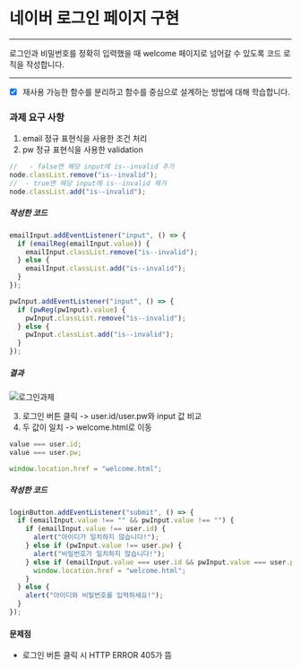 # 네이버 로그인 페이지 구현

---

로그인과 비밀번호를 정확히 입력했을 때 welcome 페이지로 넘어갈 수 있도록 코드 로직을 작성합니다.

---

- [x] 재사용 가능한 함수를 분리하고 함수를 중심으로 설계하는 방법에 대해 학습합니다.

### 과제 요구 사항

1. email 정규 표현식을 사용한 조건 처리
2. pw 정규 표현식을 사용한 validation

```javascript
//   - false면 해당 input에 is--invalid 추가
node.classList.remove("is--invalid");
//  - true면 해당 input에 is--invalid 제거
node.classList.add("is--invalid");
```

##### 작성한 코드

```javascript
emailInput.addEventListener("input", () => {
  if (emailReg(emailInput.value)) {
    emailInput.classList.remove("is--invalid");
  } else {
    emailInput.classList.add("is--invalid");
  }
});

pwInput.addEventListener("input", () => {
  if (pwReg(pwInput).value) {
    pwInput.classList.remove("is--invalid");
  } else {
    pwInput.classList.add("is--invalid");
  }
});
```

##### 결과

![로그인과제](https://github.com/Jisoo0907/js-homework/assets/102653945/991dda00-6d1e-4eb6-9cc6-9450be5f931b)

3. 로그인 버튼 클릭 -> user.id/user.pw와 input 값 비교
4. 두 값이 일치 -> welcome.html로 이동

```javascript
value === user.id;
value === user.pw;

window.location.href = "welcome.html";
```

##### 작성한 코드

```javascript
loginButton.addEventListener("submit", () => {
  if (emailInput.value !== "" && pwInput.value !== "") {
    if (emailInput.value !== user.id) {
      alert("아이디가 일치하지 않습니다!");
    } else if (pwInput.value !== user.pw) {
      alert("비밀번호가 일치하지 않습니다!");
    } else if (emailInput.value === user.id && pwInput.value === user.pw) {
      window.location.href = "welcome.html";
    }
  } else {
    alert("아이디와 비밀번호를 입력하세요!");
  }
});
```

#### 문제점

- 로그인 버튼 클릭 시 HTTP ERROR 405가 뜸
